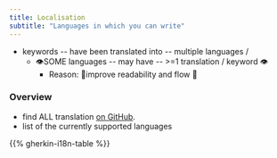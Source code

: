 ```yaml
---
title: Localisation
subtitle: "Languages in which you can write"
---
```


* keywords -- have been translated into -- multiple languages /
  * 👁️SOME languages -- may have -- >=1 translation / keyword 👁️
    * Reason: 🧠improve readability and flow 🧠

### Overview
* find ALL translation [on GitHub](https://github.com/cucumber/gherkin).
* list of the currently supported languages

{{% gherkin-i18n-table %}}
